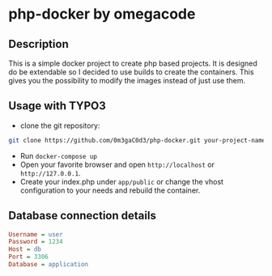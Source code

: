 # php-docker by omegacode

## Description
This is a simple docker project to create php based projects.
It is designed do be extendable so I decided to use builds to create the containers. 
This gives you the possibility to modify the images instead of just use them.

## Usage with TYPO3
* clone the git repository:
```bash 
git clone https://github.com/0m3gaC0d3/php-docker.git your-project-name
```
* Run `docker-compose up`
* Open your favorite browser and open `http://localhost` or `http://127.0.0.1`.
* Create your index.php under `app/public` or change the vhost configuration to your needs and rebuild the container.
## Database connection details
```ini
Username = user
Password = 1234
Host = db
Port = 3306
Database = application
```
